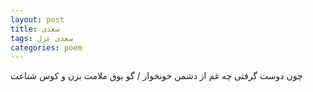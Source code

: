 ```yaml
---
layout: post
title: سعدی
tags: سعدی غزل
categories: poem
---
```


چون دوست گرفتی چه غم از دشمن خونخوار / گو بوق ملامت بزن و کوس شناعت
